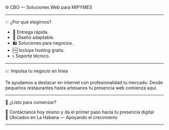🌐 CBO — Soluciones Web para MIPYMES

---

✨ ¿Por qué elegirnos?

- 🚀 Entrega rápida.
- 📱 Diseño adaptable.
- 🛍️ Soluciones para negocios.
- 🆓 Incluye hosting gratis.
- 📞 Soporte técnico.

---

📈 Impulsa tu negocio en línea

Te ayudamos a destacar en internet con profesionalidad tu mercado. Desde pequeños restaurantes hasta artesanos tu presencia web comienza aquí.

---

📣 ¿Listo para comenzar?

💬 Contáctanos hoy mismo y da el primer paso hacia tu presencia digital  
📍 Ubicados en La Habana — Apoyando el crecimiento

---
